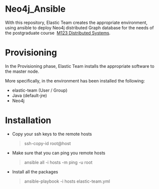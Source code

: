 # Neo4j_Ansible

With this repository, Elastic Team creates the appropriate environment, using ansible
to deploy Neo4j distributed Graph database for the needs of the postgraduate
course ­ [M123 Distributed Systems](http://www.cslab.ntua.gr/~dtsouma/M123-DistrSys-spring2016.html).


# Provisioning

In the Provisioning phase, Elastic Team installs the appropriate software to the master node.

More specifically, in the environment has been installed the following:

* elastic-team (User / Group)
* Java (default-jre)
* Neo4j


# Installation

- Copy your ssh keys to the remote hosts

  > ssh-copy-id root@host

- Make sure that you can ping you remote hosts

  > ansible all -i hosts -m ping -u root

- Install all the packages

  > ansible-playbook -i hosts elastic-team.yml

